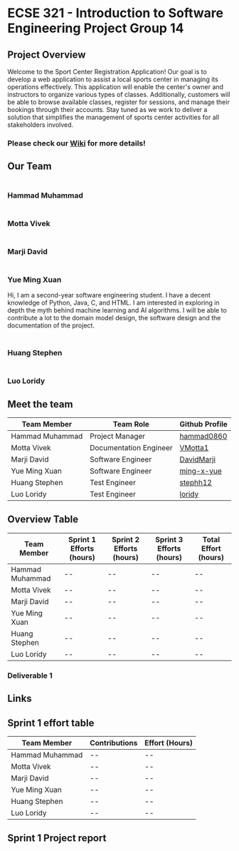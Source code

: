 # ECSE 321 - Introduction to Software Engineering Project Group 14

## Project Overview

Welcome to the Sport Center Registration Application! Our goal is to develop a web application to assist a local sports center in managing its operations effectively. This application will enable the center's owner and instructors to organize various types of classes. Additionally, customers will be able to browse available classes, register for sessions, and manage their bookings through their accounts. Stay tuned as we work to deliver a solution that simplifies the management of sports center activities for all stakeholders involved.


### Please check our [Wiki](https://github.com/McGill-ECSE321-Winter2024/project-group-14/wiki) for more details!

## Our Team
### <br> Hammad Muhammad
### <br> Motta Vivek
### <br> Marji David
### <br> Yue Ming Xuan <br>
Hi, I am a second-year software engineering student. I have a decent knowledge of Python, Java, C, and HTML. I am interested in exploring in depth the myth behind machine learning and AI algorithms. I will be able to contribute a lot to the domain model design, the software design and the documentation of the project.
### <br> Huang Stephen
### <br> Luo Loridy

## Meet the team

| Team Member | Team Role | Github Profile |
| -- | -- | -- |
| Hammad Muhammad | Project Manager | [hammad0860](https://github.com/hammad0860) |
| Motta Vivek | Documentation Engineer | [VMotta1](https://github.com/VMotta1) |
| Marji David | Software Engineer | [DavidMarji](https://github.com/DavidMarji) |
| Yue Ming Xuan | Software Engineer | [ming-x-yue](https://github.com/ming-x-yue) |
| Huang Stephen | Test Engineer | [stephh12](https://github.com/stephh12) |
| Luo Loridy | Test Engineer | [loridy](https://github.com/loridy) |

## Overview Table

| Team Member | Sprint 1 Efforts (hours)  | Sprint 2 Efforts (hours) |Sprint 3 Efforts (hours)| Total Effort (hours) |
| -- | -- | --  | -- | -- |
| Hammad Muhammad | -- | -- | --  | -- |
| Motta Vivek | -- | -- | -- | -- |
| Marji David | -- | -- | -- | -- |
| Yue Ming Xuan | -- | -- | -- | -- |
| Huang Stephen | -- | -- | -- | -- |
| Luo Loridy | -- | -- | -- | -- |

### Deliverable 1
## Links
## Sprint 1 effort table

| Team Member | Contributions  | Effort (Hours) |
| -- | -- | -- | 
| Hammad Muhammad | -- | -- |
| Motta Vivek | -- | -- |
| Marji David | -- | -- | 
| Yue Ming Xuan | -- | -- | 
| Huang Stephen | -- | -- |
| Luo Loridy | -- | -- |

## Sprint 1 Project report



